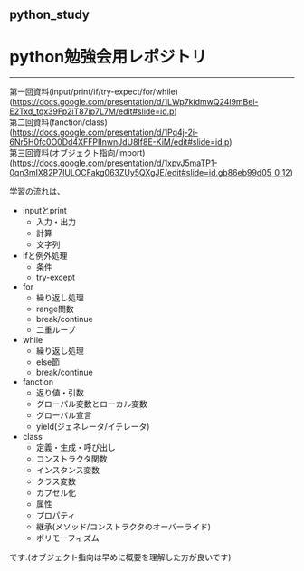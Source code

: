 ## python_study
# python勉強会用レポジトリ
---
第一回資料(input/print/if/try-expect/for/while)  
(https://docs.google.com/presentation/d/1LWp7kidmwQ24i9mBel-E2Txd_tqx39Fp2iT87ip7L7M/edit#slide=id.p)  
第二回資料(fanction/class)  
(https://docs.google.com/presentation/d/1Pq4j-2i-6Nr5H0fc0O0Dd4XFFPIInwnJdU8If8E-KiM/edit#slide=id.p)  
第三回資料(オブジェクト指向/import)  
(https://docs.google.com/presentation/d/1xpvJ5maTP1-0qn3mIX82P7IULOCFakg063ZUy5QXgJE/edit#slide=id.gb86eb99d05_0_12)  

学習の流れは、  
* inputとprint  
  - 入力・出力
  - 計算
  - 文字列
* ifと例外処理
  - 条件  
  - try-except
* for  
  - 繰り返し処理
  - range関数
  - break/continue
  - 二重ループ
* while  
  - 繰り返し処理
  - else節
  - break/continue
* fanction  
  - 返り値・引数
  - グローパル変数とローカル変数
  - グローバル宣言
  - yield(ジェネレータ/イテレータ)
* class  
  - 定義・生成・呼び出し
  - コンストラクタ関数
  - インスタンス変数
  - クラス変数
  - カプセル化
  - 属性
  - プロパティ
  - 継承(メソッド/コンストラクタのオーバーライド)
  - ポリモーフィズム

です.(オブジェクト指向は早めに概要を理解した方が良いです)  
